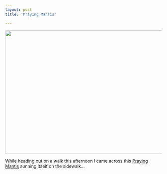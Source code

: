 ```yaml
---
layout: post
title: 'Praying Mantis'

---
```



<img class="alignnone size-large wp-image-704" title="2012-10-14 15.21.14" src="/images/2012/10/2012-10-14-15.21.14-e1350247308557-620x399.jpg" alt="" width="620" height="399" />

While heading out on a walk this afternoon I came across this <a href="http://en.wikipedia.org/wiki/Mantis">Praying Mantis</a> sunning itself on the sidewalk...
